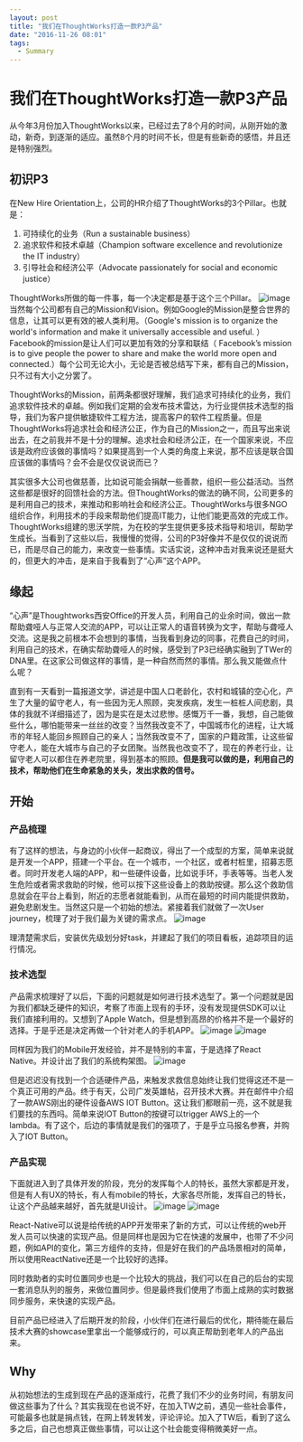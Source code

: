 ```yaml
---
layout: post
title: "我们在ThoughtWorks打造一款P3产品"
date: "2016-11-26 08:01"
tags:
  - Summary
---
```


# 我们在ThoughtWorks打造一款P3产品
从今年3月份加入ThoughtWorks以来，已经过去了8个月的时间，从刚开始的激动，新奇，到逐渐的适应。虽然8个月的时间不长，但是有些新奇的感悟，并且还是特别强烈。

## 初识P3
在New Hire Orientation上，公司的HR介绍了ThoughtWorks的3个Pillar。也就是：

1. 可持续化的业务（Run a sustainable business）
2. 追求软件和技术卓越（Champion software excellence and revolutionize the IT industry）
3. 引导社会和经济公平（Advocate passionately for social and economic justice）

ThoughtWorks所做的每一件事，每一个决定都是基于这个三个Pillar。
![image]({{url}}/resources/img/TW-3Pillars.png)
当然每个公司都有自己的Mission和Vision。例如Google的Mission是整合世界的信息，让其可以更有效的被人类利用。（Google's mission is to organize the world's information and make it universally accessible and useful. ）Facebook的mission是让人们可以更加有效的分享和联结（ Facebook’s mission is to give people the power to share and make the world more open and connected.）每个公司无论大小，无论是否被总结写下来，都有自己的Mission，只不过有大小之分罢了。

ThoughtWorks的Mission，前两条都很好理解，我们追求可持续化的业务，我们追求软件技术的卓越。例如我们定期的会发布技术雷达，为行业提供技术选型的指导，我们为客户提供敏捷软件工程方法，提高客户的软件工程质量。但是ThoughtWorks将追求社会和经济公正，作为自己的Mission之一，而且写出来说出去，在之前我并不是十分的理解。追求社会和经济公正，在一个国家来说，不应该是政府应该做的事情吗？如果提高到一个人类的角度上来说，那不应该是联合国应该做的事情吗？会不会是仅仅说说而已？

其实很多大公司也做慈善，比如说可能会捐献一些善款，组织一些公益活动。当然这些都是很好的回馈社会的方法。但ThoughtWorks的做法的确不同，公司更多的是利用自己的技术，来推动和影响社会和经济公正。ThoughtWorks与很多NGO组织合作，利用技术的手段来帮助他们提高IT能力，让他们能更高效的完成工作。ThoughtWorks组建的思沃学院，为在校的学生提供更多技术指导和培训，帮助学生成长。当看到了这些以后，我慢慢的觉得，公司的P3好像并不是仅仅的说说而已，而是尽自己的能力，来改变一些事情。实话实说，这种冲击对我来说还是挺大的，但更大的冲击，是来自于我看到了“心声”这个APP。

## 缘起
“心声”是Thoughtworks西安Office的开发人员，利用自己的业余时间，做出一款帮助聋哑人与正常人交流的APP，可以让正常人的语音转换为文字，帮助与聋哑人交流。这是我之前根本不会想到的事情，当我看到身边的同事，花费自己的时间，利用自己的技术，在确实帮助聋哑人的时候，感受到了P3已经确实融到了TWer的DNA里。在这家公司做这样的事情，是一种自然而然的事情。那么我又能做点什么呢？

直到有一天看到一篇报道文学，讲述是中国人口老龄化，农村和城镇的空心化，产生了大量的留守老人，有一些因为无人照顾，突发疾病，发生一桩桩人间悲剧，具体的我就不详细描述了，因为是实在是太过悲惨。感慨万千一番，我想，自己能做些什么，哪怕能带来一丝丝的改变？当然我改变不了，中国城市化的进程，让大城市的年轻人能回乡照顾自己的亲人；当然我改变不了，国家的户籍政策，让这些留守老人，能在大城市与自己的子女团聚。当然我也改变不了，现在的养老行业，让留守老人可以都住在养老院里，得到基本的照顾。**但是我可以做的是，利用自己的技术，帮助他们在生命紧急的关头，发出求救的信号。**


## 开始

### 产品梳理
有了这样的想法，与身边的小伙伴一起商议，得出了一个成型的方案，简单来说就是开发一个APP，搭建一个平台。在一个城市，一个社区，或者村桩里，招募志愿者。同时开发老人端的APP，和一些硬件设备，比如说手环，手表等等。当老人发生危险或者需求救助的时候，他可以按下这些设备上的救助按键。那么这个救助信息就会在平台上看到，附近的志愿者就能看到，从而在最短的时间内能提供救助，避免悲剧发生。当然这只是一个初始的想法。紧接着我们就做了一次User journey，梳理了对于我们最为关键的需求点。
![image]({{url}}/resources/img/ag-user-journey.jpeg)

理清楚需求后，安装优先级划分好task，并建起了我们的项目看板，追踪项目的运行情况。


### 技术选型
产品需求梳理好了以后，下面的问题就是如何进行技术选型了。第一个问题就是因为我们都缺乏硬件的知识，考察了市面上现有的手环，没有发现提供SDK可以让我们直接利用的。又想到了Apple Watch，但是想到高昂的价格并不是一个最好的选择。于是乎还是决定再做一个针对老人的手机APP。
![image]({{url}}/resources/img/aidsgo-elder-app.png)
![image]({{url}}/resources/img/aidsgo-elder-app-2.png)


同样因为我们的Mobile开发经验，并不是特别的丰富，于是选择了React Native。并设计出了我们的系统构架图。
![image]({{url}}/resources/img/ag-tech-artch.jpeg)

但是迟迟没有找到一个合适硬件产品，来触发求救信息始终让我们觉得这还不是一个真正可用的产品。终于有天，公司广发英雄帖，召开技术大赛。并在邮件中介绍了一款AWS刚出的硬件设备AWS IOT Button。这让我们都眼前一亮，这不就是我们要找的东西吗。简单来说IOT Button的按键可以trigger AWS上的一个lambda。有了这个，后边的事情就是我们的强项了，于是乎立马报名参赛，并购入了IOT Button。

### 产品实现
下面就进入到了具体开发的阶段，充分的发挥每个人的特长，虽然大家都是开发，但是有人有UX的特长，有人有mobile的特长，大家各尽所能，发挥自己的特长，让这个产品越来越好，首先就是UI设计。
![image]({{url}}/resources/img/aidsgo-app.png)
![image]({{url}}/resources/img/aidsgo-app-2.png)

React-Native可以说是给传统的APP开发带来了新的方式，可以让传统的web开发人员可以快速的实现产品。但是同样也是因为它在快速的发展中，也带了不少问题，例如API的变化，第三方组件的支持，但是好在我们的产品场景相对的简单，所以使用ReactNative还是一个比较好的选择。

同时救助者的实时位置同步也是一个比较大的挑战，我们可以在自己的后台的实现一套消息队列的服务，来做位置同步。但是最终我们使用了市面上成熟的实时数据同步服务，来快速的实现产品。

目前产品已经进入了后期开发的阶段，小伙伴们在进行最后的优化，期待能在最后技术大赛的showcase里拿出一个能够成行的，可以真正帮助到老年人的产品出来。


## Why
从初始想法的生成到现在产品的逐渐成行，花费了我们不少的业务时间，有朋友问做这些事为了什么？其实我现在也说不好，在加入TW之前，遇见一些社会事件，可能最多也就是捐点钱，在网上转发转发，评论评论。加入了TW后，看到了这么多之后，自己也想真正做些事情，可以让这个社会能变得稍微美好一点。








